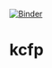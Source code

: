 [![Binder](https://mybinder.org/badge_logo.svg)](https://mybinder.org/v2/gh/cnilsen/kcfp/master)

# kcfp
